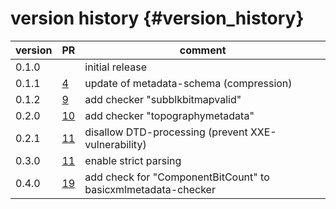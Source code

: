 version history                 {#version_history}
============

 version        |  PR                                                  | comment
 -------------- | ---------------------------------------------------- | ---------------------------------------------------
 0.1.0          |                                                      | initial release
 0.1.1          | [4](https://github.com/ZEISS/czicheck/pull/4)        | update of metadata-schema (compression)
 0.1.2          | [9](https://github.com/ZEISS/czicheck/pull/9)        | add checker "subblkbitmapvalid"
 0.2.0          | [10](https://github.com/ZEISS/czicheck/pull/10)      | add checker "topographymetadata"
 0.2.1          | [11](https://github.com/ZEISS/czicheck/pull/11)      | disallow DTD-processing (prevent XXE-vulnerability)
 0.3.0          | [11](https://github.com/ZEISS/czicheck/pull/15)      | enable strict parsing
 0.4.0          | [19](https://github.com/ZEISS/czicheck/pull/19)      | add check for "ComponentBitCount" to basicxmlmetadata-checker